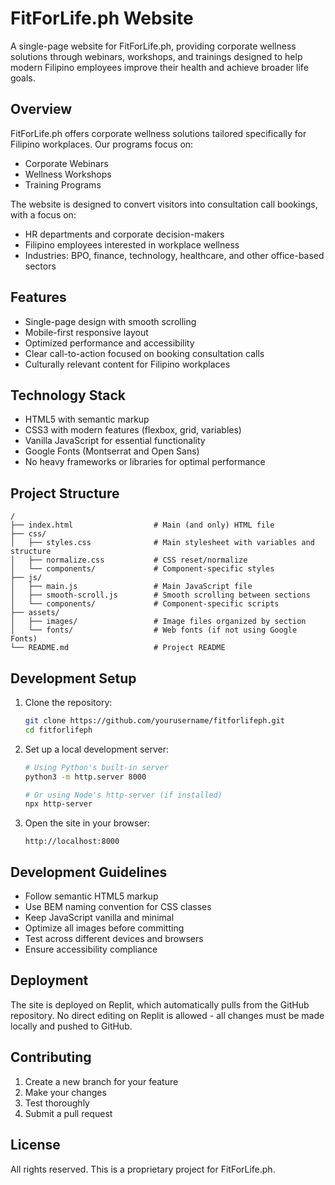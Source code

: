 # FitForLife.ph Website

A single-page website for FitForLife.ph, providing corporate wellness solutions through webinars, workshops, and trainings designed to help modern Filipino employees improve their health and achieve broader life goals.

## Overview

FitForLife.ph offers corporate wellness solutions tailored specifically for Filipino workplaces. Our programs focus on:

- Corporate Webinars
- Wellness Workshops
- Training Programs

The website is designed to convert visitors into consultation call bookings, with a focus on:
- HR departments and corporate decision-makers
- Filipino employees interested in workplace wellness
- Industries: BPO, finance, technology, healthcare, and other office-based sectors

## Features

- Single-page design with smooth scrolling
- Mobile-first responsive layout
- Optimized performance and accessibility
- Clear call-to-action focused on booking consultation calls
- Culturally relevant content for Filipino workplaces

## Technology Stack

- HTML5 with semantic markup
- CSS3 with modern features (flexbox, grid, variables)
- Vanilla JavaScript for essential functionality
- Google Fonts (Montserrat and Open Sans)
- No heavy frameworks or libraries for optimal performance

## Project Structure

```
/
├── index.html                  # Main (and only) HTML file
├── css/
│   ├── styles.css              # Main stylesheet with variables and structure
│   ├── normalize.css           # CSS reset/normalize
│   └── components/             # Component-specific styles
├── js/
│   ├── main.js                 # Main JavaScript file
│   ├── smooth-scroll.js        # Smooth scrolling between sections
│   └── components/             # Component-specific scripts
├── assets/
│   ├── images/                 # Image files organized by section
│   └── fonts/                  # Web fonts (if not using Google Fonts)
└── README.md                   # Project README
```

## Development Setup

1. Clone the repository:
   ```bash
   git clone https://github.com/yourusername/fitforlifeph.git
   cd fitforlifeph
   ```

2. Set up a local development server:
   ```bash
   # Using Python's built-in server
   python3 -m http.server 8000
   
   # Or using Node's http-server (if installed)
   npx http-server
   ```

3. Open the site in your browser:
   ```
   http://localhost:8000
   ```

## Development Guidelines

- Follow semantic HTML5 markup
- Use BEM naming convention for CSS classes
- Keep JavaScript vanilla and minimal
- Optimize all images before committing
- Test across different devices and browsers
- Ensure accessibility compliance

## Deployment

The site is deployed on Replit, which automatically pulls from the GitHub repository. No direct editing on Replit is allowed - all changes must be made locally and pushed to GitHub.

## Contributing

1. Create a new branch for your feature
2. Make your changes
3. Test thoroughly
4. Submit a pull request

## License

All rights reserved. This is a proprietary project for FitForLife.ph. 